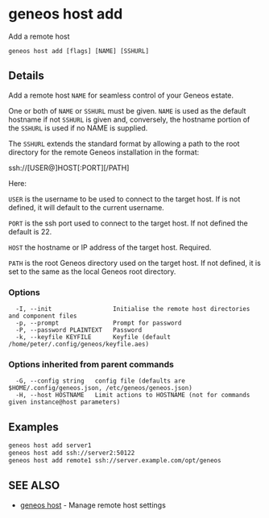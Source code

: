 # geneos host add

Add a remote host

```text
geneos host add [flags] [NAME] [SSHURL]
```

## Details

Add a remote host `NAME` for seamless control of your Geneos estate.

One or both of `NAME` or `SSHURL` must be given. `NAME` is used as
the default hostname if not `SSHURL` is given and, conversely, the
hostname portion of the `SSHURL` is used if no NAME is supplied.

The `SSHURL` extends the standard format by allowing a path to the
root directory for the remote Geneos installation in the format:

  ssh://[USER@]HOST[:PORT][/PATH]

Here:

`USER` is the username to be used to connect to the target host. If
is not defined, it will default to the current username.

`PORT` is the ssh port used to connect to the target host. If not
defined the default is 22.

`HOST` the hostname or IP address of the target host. Required.
  
`PATH` is the root Geneos directory used on the target host. If not
defined, it is set to the same as the local Geneos root directory.

### Options

```text
  -I, --init                 Initialise the remote host directories and component files
  -p, --prompt               Prompt for password
  -P, --password PLAINTEXT   Password
  -k, --keyfile KEYFILE      Keyfile (default /home/peter/.config/geneos/keyfile.aes)
```

### Options inherited from parent commands

```text
  -G, --config string   config file (defaults are $HOME/.config/geneos.json, /etc/geneos/geneos.json)
  -H, --host HOSTNAME   Limit actions to HOSTNAME (not for commands given instance@host parameters)
```

## Examples

```bash
geneos host add server1
geneos host add ssh://server2:50122
geneos host add remote1 ssh://server.example.com/opt/geneos
```

## SEE ALSO

* [geneos host](geneos_host.md)	 - Manage remote host settings
